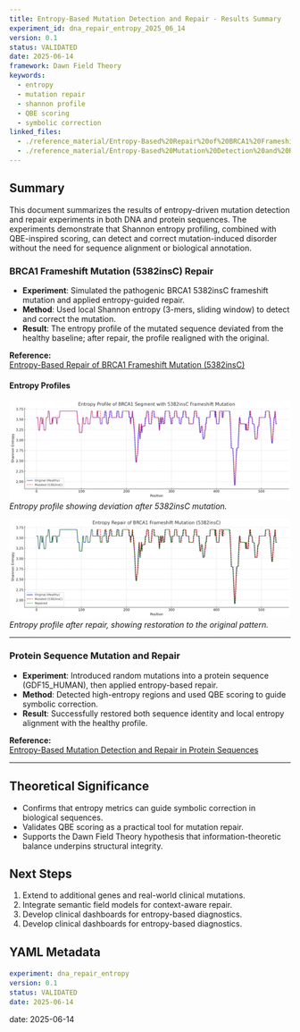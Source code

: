 ```yaml
---
title: Entropy-Based Mutation Detection and Repair - Results Summary
experiment_id: dna_repair_entropy_2025_06_14
version: 0.1
status: VALIDATED
date: 2025-06-14
framework: Dawn Field Theory
keywords:
  - entropy
  - mutation repair
  - shannon profile
  - QBE scoring
  - symbolic correction
linked_files:
  - ./reference_material/Entropy-Based%20Repair%20of%20BRCA1%20Frameshift%20Mutation%20_5382insC__1_.md
  - ./reference_material/Entropy-Based%20Mutation%20Detection%20and%20Repair%20in%20Protein%20Sequences.md
---
```


## Summary

This document summarizes the results of entropy-driven mutation detection and repair experiments in both DNA and protein sequences. The experiments demonstrate that Shannon entropy profiling, combined with QBE-inspired scoring, can detect and correct mutation-induced disorder without the need for sequence alignment or biological annotation.

### BRCA1 Frameshift Mutation (5382insC) Repair

- **Experiment**: Simulated the pathogenic BRCA1 5382insC frameshift mutation and applied entropy-guided repair.
- **Method**: Used local Shannon entropy (3-mers, sliding window) to detect and correct the mutation.
- **Result**: The entropy profile of the mutated sequence deviated from the healthy baseline; after repair, the profile realigned with the original.

**Reference:**  
[Entropy-Based Repair of BRCA1 Frameshift Mutation (5382insC)](./reference_material/Entropy-Based%20Repair%20of%20BRCA1%20Frameshift%20Mutation%20_5382insC__1_.md)

#### Entropy Profiles

![BRCA1 Entropy Profile: Original vs Mutated](./reference_material/entropy_mutation_detection.png)
*Entropy profile showing deviation after 5382insC mutation.*

![BRCA1 Entropy Profile: Repair](./reference_material/entropy_repair.png)
*Entropy profile after repair, showing restoration to the original pattern.*

---

### Protein Sequence Mutation and Repair

- **Experiment**: Introduced random mutations into a protein sequence (GDF15_HUMAN), then applied entropy-based repair.
- **Method**: Detected high-entropy regions and used QBE scoring to guide symbolic correction.
- **Result**: Successfully restored both sequence identity and local entropy alignment with the healthy profile.

**Reference:**  
[Entropy-Based Mutation Detection and Repair in Protein Sequences](./reference_material/Entropy-Based%20Mutation%20Detection%20and%20Repair%20in%20Protein%20Sequences.md)

---

## Theoretical Significance

- Confirms that entropy metrics can guide symbolic correction in biological sequences.
- Validates QBE scoring as a practical tool for mutation repair.
- Supports the Dawn Field Theory hypothesis that information-theoretic balance underpins structural integrity.

## Next Steps

1. Extend to additional genes and real-world clinical mutations.
2. Integrate semantic field models for context-aware repair.
3. Develop clinical dashboards for entropy-based diagnostics.
3. Develop clinical dashboards for entropy-based diagnostics.

## YAML Metadata

```yaml
experiment: dna_repair_entropy
version: 0.1
status: VALIDATED
date: 2025-06-14
```
date: 2025-06-14
```
